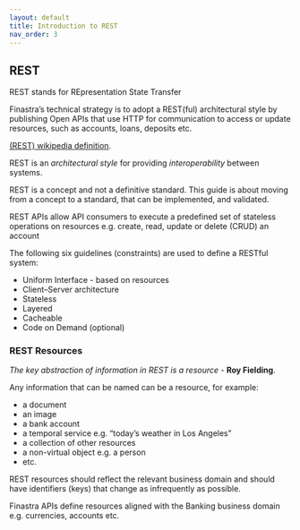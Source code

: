 ```yaml
---
layout: default
title: Introduction to REST
nav_order: 3
---
```


## REST

REST stands for REpresentation State Transfer

Finastra’s technical strategy is to adopt a REST(ful) architectural
style by publishing Open APIs that use HTTP for communication to access
or update resources, such as accounts, loans, deposits etc.


[(REST) wikipedia definition](https://en.wikipedia.org/wiki/Representational_state_transfer).

REST is an *architectural style* for providing *interoperability*
between systems.

REST is a concept and not a definitive standard. This guide is about moving from a concept to a standard, that can be implemented, and validated. 

REST APIs allow API consumers to execute a predefined set of stateless
operations on resources e.g. create, read, update or delete (CRUD) an
account

The following six guidelines (constraints) are used to define a RESTful
system:

-   Uniform Interface - based on resources
-   Client–Server architecture
-   Stateless
-   Layered
-   Cacheable
-   Code on Demand (optional)

### REST Resources

*The key abstraction of information in REST is a resource* - **Roy
Fielding**.

Any information that can be named can be a resource, for example:

-   a document
-   an image
-   a bank account
-   a temporal service e.g. “today’s weather in Los Angeles”
-   a collection of other resources
-   a non-virtual object e.g. a person
-   etc.

REST resources should reflect the relevant business domain and should have
identifiers (keys) that change as infrequently as possible.

Finastra APIs define resources aligned with the Banking business domain
e.g. currencies, accounts etc.
